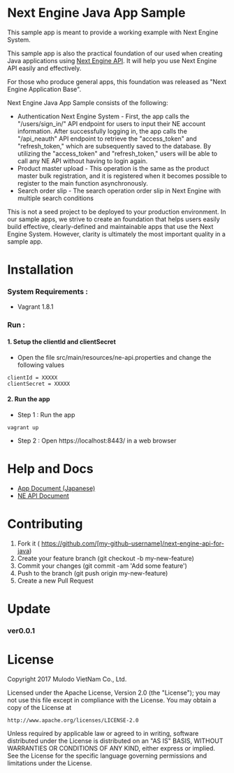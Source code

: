 # Next Engine Java App Sample

This sample app is meant to provide a working example with Next Engine System.

This sample app is also the practical foundation of our used when creating Java applications using [Next Engine API](http://api.next-e.jp/). It will help you use Next Engine API easily and effectively.

For those who produce general apps, this foundation was released as "Next Engine Application Base".

Next Engine Java App Sample consists of the following:

- Authentication Next Engine System - First, the app calls the "/users/sign_in/" API endpoint for users to input their NE account information. After successfully logging in, the app calls the "/api_neauth" API endpoint to retrieve the "access_token" and "refresh_token," which are subsequently saved to the database. By utilizing the "access_token" and "refresh_token," users will be able to call any NE API without having to login again.
- Product master upload - This operation is the same as the product master bulk registration, and it is registered when it becomes possible to register to the main function asynchronously.
- Search order slip - The search operation order slip in Next Engine with multiple search conditions

This is not a seed project to be deployed to your production environment. In our sample apps, we strive to create an foundation that helps users easily build effective, clearly-defined and maintainable apps that use the Next Engine System. However, clarity is ultimately the most important quality in a sample app.


# Installation


### System Requirements :
- Vagrant 1.8.1

### Run :

#### 1. Setup the clientId and clientSecret

- Open the file src/main/resources/ne-api.properties and change the following values

```
clientId = XXXXX
clientSecret = XXXXX
```

#### 2. Run the app

- Step 1 : Run the app
```
vagrant up
```
- Step 2 : Open https://localhost:8443/ in a web browser


# Help and Docs

- [App Document (Japanese)](https://github.com/mulodo-vietnam/next-engine-api-for-java/blob/master/docs_JP/index.md)
- [NE API Document](http://api.next-e.jp/)


# Contributing
1. Fork it ( https://github.com/[my-github-username]/next-engine-api-for-java)
2. Create your feature branch (git checkout -b my-new-feature)
3. Commit your changes (git commit -am 'Add some feature')
4. Push to the branch (git push origin my-new-feature)
5. Create a new Pull Request

# Update

### ver0.0.1

# License
Copyright 2017 Mulodo VietNam Co., Ltd.

Licensed under the Apache License, Version 2.0 (the "License");
you may not use this file except in compliance with the License.
You may obtain a copy of the License at

    http://www.apache.org/licenses/LICENSE-2.0

Unless required by applicable law or agreed to in writing, software
distributed under the License is distributed on an "AS IS" BASIS,
WITHOUT WARRANTIES OR CONDITIONS OF ANY KIND, either express or implied.
See the License for the specific language governing permissions and
limitations under the License.


